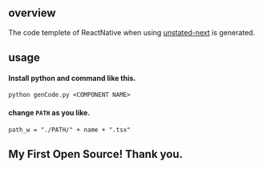 ## overview

The code templete of ReactNative when using [unstated-next](https://github.com/jamiebuilds/unstated-next) is generated.

## usage

#### Install python and command like this.

```python genCode.py <COMPONENT NAME>```

#### change ```PATH``` as you like.

```path_w = "./PATH/" + name + ".tsx"```


## My First Open Source! Thank you.
